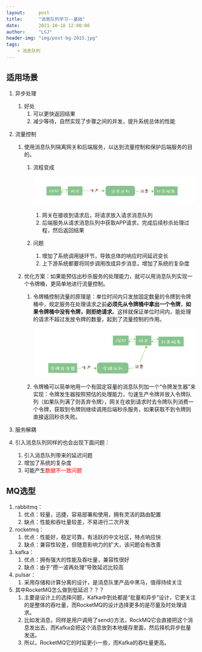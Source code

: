 ```yaml
---
layout:     post
title:      "消息队列学习--基础"
date:       2021-10-18 12:00:00
author:     "LSJ"
header-img: "img/post-bg-2015.jpg"
tags:
    - 消息队列
---
```




## 适用场景

1. 异步处理

   1. 好处
      1. 可以更快返回结果
      2. 减少等待，自然实现了步骤之间的并发，提升系统总体的性能

2. 流量控制

   1. 使用消息队列隔离网关和后端服务，以达到流量控制和保护后端服务的目的。

      1. 流程变成

         ![img](../../../img/7909fb792a059e22a0a269c1f2cde64a.jpg)

         1. 网关在接收到请求后，将请求放入请求消息队列
         2. 后端服务从请求消息队列中获取APP请求，完成后续秒杀处理过程，然后返回结果

      2. 问题

         1. 增加了系统调用链环节，导致总体的响应时间延迟变长
         2. 上下游系统都要将同步调用改成异步消息，增加了系统的复杂度

   2. 优化方案：如果能预估出秒杀服务的处理能力，就可以用消息队列实现一个令牌桶，更简单地进行流量控制。

      1. 令牌桶控制流量的原理是：单位时间内只发放固定数量的令牌到令牌桶中，规定服务在处理请求之前**必须先从令牌桶中拿出一个令牌**，**如果令牌桶中没有令牌，则拒绝请求**。这样就保证单位时间内，能处理的请求不超过发放令牌的数量，起到了流量控制的作用。

         ![img](../../../img/2c4e42056b78fff7746de28245910f89.jpg)

      2. 令牌桶可以简单地用一个有固定容量的消息队列加一个“令牌发生器”来实现：令牌发生器按照预估的处理能力，匀速生产令牌并放入令牌队列（如果队列满了则丢弃令牌），网关在收到请求时去令牌队列消费一个令牌，获取到令牌则继续调用后端秒杀服务，如果获取不到令牌则直接返回秒杀失败。

3. 服务解耦

4. 引入消息队列同样的也会出现下面问题：

   1. 引入消息队列带来的延迟问题
   2. 增加了系统的复杂度
   3. 可能产生<font color='red'>数据不一致问题</font>





## MQ选型

1. rabbitmq：
   1. 优点：轻量，迅捷，容易部署和使用，拥有灵活的路由配置
   2. 缺点：性能和吞吐量较差，不易进行二次开发
2. rocketmq：
   1. 优点：性能好，稳定可靠，有活跃的中文社区，特点响应快
   2. 缺点：兼容性较差，但随意影响力的扩大，该问题会有改善
3. kafka：
   1. 优点：拥有强大的性能及吞吐量，兼容性很好
   2. 缺点：由于“攒一波再处理”导致延迟比较高
4. pulsar：
   1. 采用存储和计算分离的设计，是消息队里产品中黑马，值得持续关注
5. 其中RocketMQ怎么做到低延迟？？？
   1. 主要是设计上的选择问题，Kafka中到处都是“批量和异步”设计，它更关注的是整体的吞吐量，而RocketMQ的设计选择更多的是尽量及时处理请求。
   2. 比如发消息，同样是用户调用了send()方法，RockMQ它会直接把这个消息发出去，而Kafka会把这个消息放到本地缓存里面，然后择机异步批量发送。
   3. 所以，RocketMQ它的时延更小一些，而Kafka的吞吐量更高。